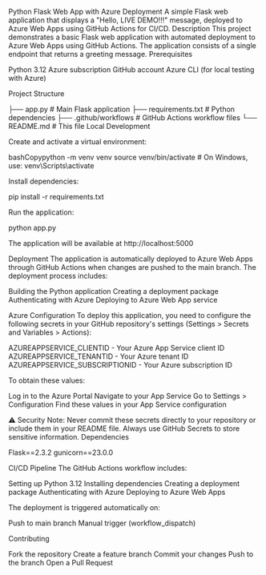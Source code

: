 Python Flask Web App with Azure Deployment
A simple Flask web application that displays a "Hello, LIVE DEMO!!!" message, deployed to Azure Web Apps using GitHub Actions for CI/CD.
Description
This project demonstrates a basic Flask web application with automated deployment to Azure Web Apps using GitHub Actions. The application consists of a single endpoint that returns a greeting message.
Prerequisites

Python 3.12
Azure subscription
GitHub account
Azure CLI (for local testing with Azure)

Project Structure

├── app.py              # Main Flask application
├── requirements.txt    # Python dependencies
├── .github/workflows   # GitHub Actions workflow files
└── README.md          # This file
Local Development

Create and activate a virtual environment:

bashCopypython -m venv venv
source venv/bin/activate  # On Windows, use: venv\Scripts\activate

Install dependencies:

pip install -r requirements.txt

Run the application:

python app.py

The application will be available at http://localhost:5000

Deployment
The application is automatically deployed to Azure Web Apps through GitHub Actions when changes are pushed to the main branch. The deployment process includes:

Building the Python application
Creating a deployment package
Authenticating with Azure
Deploying to Azure Web App service

Azure Configuration
To deploy this application, you need to configure the following secrets in your GitHub repository's settings (Settings > Secrets and Variables > Actions):

AZUREAPPSERVICE_CLIENTID - Your Azure App Service client ID
AZUREAPPSERVICE_TENANTID - Your Azure tenant ID
AZUREAPPSERVICE_SUBSCRIPTIONID - Your Azure subscription ID

To obtain these values:

Log in to the Azure Portal
Navigate to your App Service
Go to Settings > Configuration
Find these values in your App Service configuration

⚠️ Security Note: Never commit these secrets directly to your repository or include them in your README file. Always use GitHub Secrets to store sensitive information.
Dependencies

Flask==2.3.2
gunicorn==23.0.0

CI/CD Pipeline
The GitHub Actions workflow includes:

Setting up Python 3.12
Installing dependencies
Creating a deployment package
Authenticating with Azure
Deploying to Azure Web Apps

The deployment is triggered automatically on:

Push to main branch
Manual trigger (workflow_dispatch)

Contributing

Fork the repository
Create a feature branch
Commit your changes
Push to the branch
Open a Pull Request
